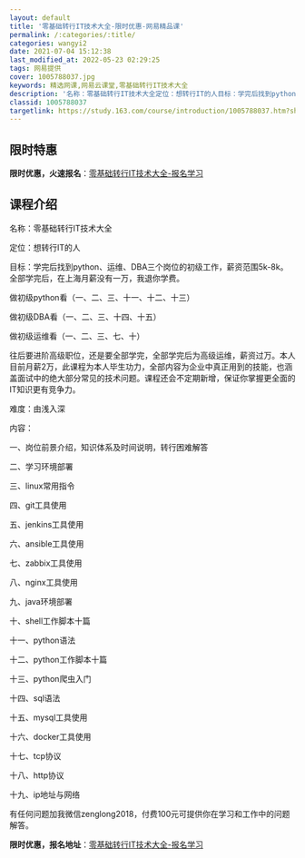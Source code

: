 ```yaml
---
layout: default
title: '零基础转行IT技术大全-限时优惠-网易精品课'
permalink: /:categories/:title/
categories: wangyi2
date: 2021-07-04 15:12:38
last_modified_at: 2022-05-23 02:29:25
tags: 网易提供
cover: 1005788037.jpg
keywords: 精选网课,网易云课堂,零基础转行IT技术大全
description: '名称：零基础转行IT技术大全定位：想转行IT的人目标：学完后找到python、运维、DBA三个岗位的初级工作，薪资范围5'
classid: 1005788037
targetlink: https://study.163.com/course/introduction/1005788037.htm?share=1&shareId=1025206652&utm_campaign=share&utm_medium=iphoneShare&utm_source=&utm_u=1025206652
---
```


## 限时特惠

**限时优惠，火速报名**：[零基础转行IT技术大全-报名学习](https://study.163.com/course/introduction/1005788037.htm?share=1&shareId=1025206652&utm_campaign=share&utm_medium=iphoneShare&utm_source=&utm_u=1025206652)

## 课程介绍

名称：零基础转行IT技术大全

定位：想转行IT的人

目标：学完后找到python、运维、DBA三个岗位的初级工作，薪资范围5k-8k。全部学完后，在上海月薪没有一万，我退你学费。

做初级python看（一、二、三、十一、十二、十三）

做初级DBA看（一、二、三、十四、十五）

做初级运维看（一、二、三、七、十）

往后要进阶高级职位，还是要全部学完，全部学完后为高级运维，薪资过万。本人目前月薪2万，此课程为本人毕生功力，全部内容为企业中真正用到的技能，也涵盖面试中的绝大部分常见的技术问题。课程还会不定期新增，保证你掌握更全面的IT知识更有竞争力。

难度：由浅入深

内容：

一、岗位前景介绍，知识体系及时间说明，转行困难解答

二、学习环境部署

三、linux常用指令

四、git工具使用

五、jenkins工具使用

六、ansible工具使用

七、zabbix工具使用

八、nginx工具使用

九、java环境部署

十、shell工作脚本十篇

十一、python语法

十二、python工作脚本十篇

十三、python爬虫入门

十四、sql语法

十五、mysql工具使用

十六、docker工具使用

十七、tcp协议

十八、http协议

十九、ip地址与网络

有任何问题加我微信zenglong2018，付费100元可提供你在学习和工作中的问题解答。

**限时优惠，报名地址**：[零基础转行IT技术大全-报名学习](https://study.163.com/course/introduction/1005788037.htm?share=1&shareId=1025206652&utm_campaign=share&utm_medium=iphoneShare&utm_source=&utm_u=1025206652)

